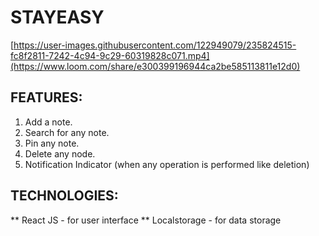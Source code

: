 # STAYEASY



[https://user-images.githubusercontent.com/122949079/235824515-fc8f2811-7242-4c94-9c29-60319828c071.mp4](https://www.loom.com/share/e300399196944ca2be585113811e12d0)


## FEATURES:
1) Add a note.
2) Search for any note.
3) Pin any note.
4) Delete any node.
5) Notification Indicator (when any operation is performed like deletion)

## TECHNOLOGIES:

** React JS - for user interface
** Localstorage - for data storage

